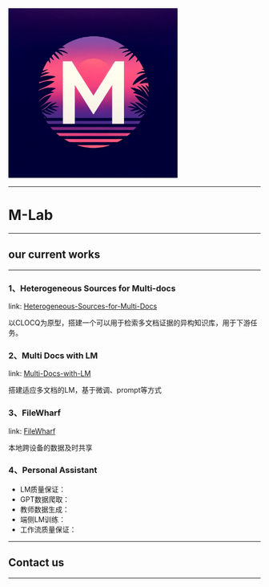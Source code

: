 <img src="imgs/LOGO3.webp" style="zoom: 33%;" />

___

# M-Lab

___
## our current works
___
### 1、Heterogeneous Sources for Multi-docs
link: [Heterogeneous-Sources-for-Multi-Docs](https://github.com/HotBloodLee/Heterogeneous-Sources-for-Multi-Docs)

以CLOCQ为原型，搭建一个可以用于检索多文档证据的异构知识库，用于下游任务。

### 2、Multi Docs with LM
link: [Multi-Docs-with-LM](https://github.com/HotBloodLee/Multi-Docs-with-LM)

搭建适应多文档的LM，基于微调、prompt等方式

### 3、FileWharf

link: [FileWharf](https://github.com/HotBloodLee/FileWharf)

本地跨设备的数据及时共享

### 4、Personal Assistant

- LM质量保证：
- GPT数据爬取：
- 教师数据生成：
- 端侧LM训练：
- 工作流质量保证：
___
## Contact us
___